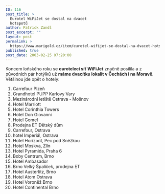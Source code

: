 ```yaml
---
ID: 116
post_title: >
  Eurotel WiFiJet se dostal na dvacet
  hotspotů
author: Patrick Zandl
post_excerpt: ""
layout: post
permalink: >
  https://www.marigold.cz/item/eurotel-wifijet-se-dostal-na-dvacet-hotspotu
published: true
post_date: 2003-02-25 07:20:00
---
```

<P>Koncem loňského roku se <STRONG>eurotelecí síť WiFiJet</STRONG> značně posílila a z původních pár hotýlků už <STRONG>máme dvacítku lokalit v Čechách i na Moravě</STRONG>. Většinou jde opět o hotely:</P>
<OL>
<LI>Carrefour Plzeň 
<LI>Grandhotel PUPP Karlovy Vary 
<LI>Mezinárodní letiště Ostrava - Mošnov 
<LI>Hotel Marriott 
<LI>Hotel Corinthia Towers 
<LI>Hotel Don Giovanni 
<LI>Hotel Gomel 
<LI>Prodejna ET Dětský dům 
<LI>Carrefour, Ostrava 
<LI>hotel Imperiál, Ostrava 
<LI>Hotel Horizont, Pec pod Sněžkou 
<LI>Hotel Moskva, Zlín 
<LI>Hotel Pyramida, Praha 6 
<LI>Boby Centrum, Brno 
<LI>Hotel Ambasador 
<LI>Brno Velký Špalíček, prodejna ET 
<LI>Hotel Austerlitz, Brno 
<LI>Hotel Atom Ostrava 
<LI>Hotel Voroněž Brno 
<LI>Hotel Continental Brno </LI></OL>